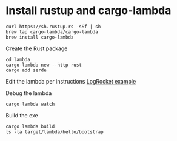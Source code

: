 # Install rustup and cargo-lambda

``` shell
curl https://sh.rustup.rs -sSf | sh
brew tap cargo-lambda/cargo-lambda
brew install cargo-lambda
```

Create the Rust package

``` shell
cd lambda
cargo lambda new --http rust
cargo add serde

```

Edit the lambda per instructions
[LogRocket example](https://blog.logrocket.com/deploy-lambda-functions-rust/)

Debug the lambda

``` shell
cargo lambda watch
```

Build the exe

```
cargo lambda build
ls -la target/lambda/hello/bootstrap
```
